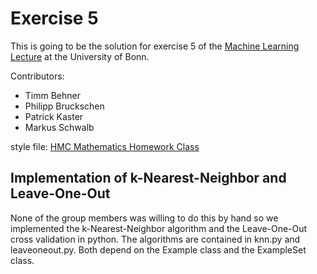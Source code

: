 Exercise 5
==========

This is going to be the solution for exercise 5 of the
[Machine Learning Lecture][machine_learning] at the University of Bonn.

Contributors:
* Timm Behner
* Philipp Bruckschen
* Patrick Kaster
* Markus Schwalb

style file: [HMC Mathematics Homework Class]

[machine_learning]: http://www-kd.iai.uni-bonn.de/index.php?page=teaching_details&id=83
[HMC Mathematics Homework Class]: https://www.math.hmc.edu/computing/support/tex/classes/hmcpset/

Implementation of k-Nearest-Neighbor and Leave-One-Out
--------------------------------------------------------
None of the group members was willing to do this by hand so we implemented the
k-Nearest-Neighbor algorithm and the Leave-One-Out cross validation in python.
The algorithms are contained in knn.py and leaveoneout.py. Both depend on the
Example class and the ExampleSet class.
